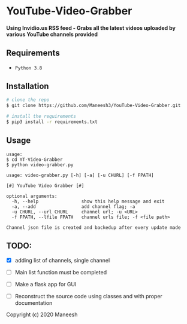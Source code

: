 # YouTube-Video-Grabber
#### Using Invidio.us RSS feed - Grabs all the latest videos uploaded by various YouTube channels provided

## Requirements
* `Python 3.8`

## Installation

```bash
# clone the repo
$ git clone https://github.com/Maneesh3/YouTube-Video-Grabber.git

# install the requirements
$ pip3 install -r requirements.txt
```

## Usage
```
usage: 
$ cd YT-Video-Grabber
$ python video-grabber.py

usage: video-grabber.py [-h] [-a] [-u CHURL] [-f FPATH]

[#] YouTube Video Grabber [#]

optional arguments:
  -h, --help                show this help message and exit
  -a, --add                 add channel flag; -a
  -u CHURL, --url CHURL     channel url; -u <URL>
  -f FPATH, --lfile FPATH   channel urls file; -f <file path>
  
Channel json file is created and backedup after every update made
```
  
## TODO:
- [x] adding list of channels, single channel  
- [ ] Main list function must be completed
- [ ] Make a flask app for GUI 
- [ ] Reconstruct the source code using classes and with proper documentation


Copyright (c) 2020 Maneesh

